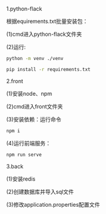 1.python-flack

  根据equirements.txt批量安装包：
  
  (1)cmd进入python-flack文件夹
  
  (2)运行: 
  ```bash
  python -m venv ./venv
  ```
  ```bash
  pip install -r requirements.txt
  ```

2.front

(1)安装node、npm

(2)cmd进入front文件夹

(3)安装依赖：运行命令 
```bash
npm i
```

(4)运行前端服务：
```bash
npm run serve
```
3.back

(1)安装redis

(2)创建数据库并导入sql文件

(3)修改application.properties配置文件
